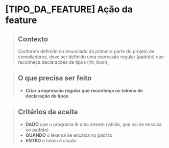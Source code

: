# [TIPO_DA_FEATURE] Ação da feature

> ## Contexto
> Conforme definido no enunciado da primeira parte do projeto de compiladores, deve ser definido uma expressão regular (padrão) que reconheça declarações de tipos (int, bool);

> ## O que precisa ser feito
> - **Criar a expressão regular que reconheço os tokens de declaração de tipos**

> ## Critérios de aceite 
> - **DADO** que o programa lê uma stream (válida, que vai se encaixa no padrão)
> - **QUANDO** o lexema se encaixa no padrão
> - **ENTÃO** o token é criado
